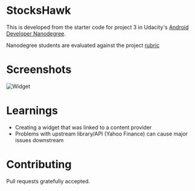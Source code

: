 # StocksHawk

This is developed from the starter code for project 3 in Udacity's [Android Developer Nanodegree](https://www.udacity.com/course/android-developer-nanodegree-by-google--nd801).

Nanodegree students are evaluated against the project [rubric](https://review.udacity.com/#!/rubrics/140/view)

# Screenshots
![Widget](https://github.com/karl-denby/StocksHawk/tree/master/Screenshots/widget_preview.png)

# Learnings
* Creating a widget that was linked to a content provider
* Problems with upstream library/API (Yahoo Finance) can cause major issues downstream

# Contributing

Pull requests gratefully accepted.
